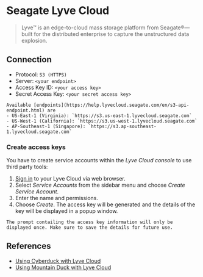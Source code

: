 Seagate Lyve Cloud
====

> Lyve™ is an edge-to-cloud mass storage platform from Seagate®—built for the distributed enterprise to capture the unstructured data explosion.

## Connection

- Protocol: `S3 (HTTPS)`
- Server: `<your endpoint>`
- Access Key ID: `<your access key>`
- Secret Access Key: `<your secret access key>`

```{hint}
Available [endpoints](https://help.lyvecloud.seagate.com/en/s3-api-endpoint.html) are
- US-East-1 (Virginia): `https://s3.us-east-1.lyvecloud.seagate.com`
- US-West-1 (California): `https://s3.us-west-1.lyvecloud.seagate.com`
- AP-Southeast-1 (Singapore): `https://s3.ap-southeast-1.lyvecloud.seagate.com`
```

### Create access keys

You have to create service accounts within the *Lyve Cloud console* to use third party tools:

1. [Sign in](https://console.lyvecloud.seagate.com) to your Lyve Cloud via web browser.
2. Select *Service Accounts* from the sidebar menu and choose *Create Service Account*.
3. Enter the name and permissions.
4. Choose *Create*. The access key will be generated and the details of the key will be displayed in a popup window.

```{note}
The prompt contailing the access key information will only be displayed once. Make sure to save the details for future use.
```

## References

- [Using Cyberduck with Lyve Cloud](https://help.lyvecloud.seagate.com/en/using-cyberduck.html)
- [Using Mountain Duck with Lyve Cloud](https://help.lyvecloud.seagate.com/en/using-mountain-duck.html)